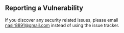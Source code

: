 ## Reporting a Vulnerability

 If you discover any security related issues, please email nasir8891@gmail.com instead of using the issue tracker.
